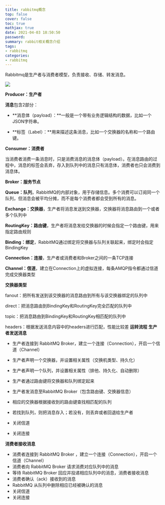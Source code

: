 ```yaml
---
title: rabbitmq概念
top: false
cover: false
toc: true
mathjax: true
date: 2021-04-03 18:50:50
password:
summary: rabbit相关概念介绍
tags:
- rabbitmq
categories:
- rabbitmq
---
```


Rabbitmq是生产者与消费者模型，负责接收、存储、转发消息。

![](moxin.png)

**Producer：生产者**

**消息**包含2部分：

- **消息体（payload）：**一般是一个带有业务逻辑结构的数据，比如一个JSON字符串。

- **标签（Label）：**用来描述这条消息，比如一个交换器的名称和一个路由键。

**Consumer：消费者**

当消费者消费一条消息时，只是消费消息的消息体（payload）。在消息路由的过程中，消息的标签会丢弃，存入到队列中的消息只有消息体，消费者也只会消费到消息体。

**Broker：服务节点**

**Queue：队列**，RabbitMQ的内部对象，用于存储信息。多个消费可以订阅同一个队列，但消息会被平均分摊，而不是每个消费者都会受到所有的消息。

**Exchange：交换器**，生产者将消息发送到交换器，交换器将消息路由到一个或者多个队列中

**RoutingKey：路由键**，生产者将消息发给交换器的时候会指定一个路由键，用来指定路由规则

**Binding：绑定**，RabbitMQ通过绑定将交换器与队列关联起来，绑定时会指定BindingKey

**Connection：连接**，生产者或消费者和Broker之间的一条TCP连接

**Channel：信道**，建立在Connection上的虚拟连接，每条AMQP指令都通过信道完成交换器类型

**交换器类型**

fanout：把所有发送到该交换器的消息路由到所有与该交换器绑定的队列中

direct：把消息路由到BindingKey和RoutingKey完全匹配的队列中

topic：把消息路由到BindingKey和RoutingKey相匹配的队列中

headers：根据发送消息内容中的headers进行匹配，性能比较差
**运转流程**
**生产者发送消息**

- 生产者连接到 RabbitMQ Broker，建立一个连接（Connection），开启一个信道（Channel）

- 生产者声明一个交换器，并设置相关属性（交换机类型、持久化）

- 生产者声明一个队列，并设置相关属性（排他、持久化、自动删除）

- 生产者通过路由键将交换器和队列绑定起来

- 生产者发消息至RabbitMQ Broker（包含路由键、交换器信息）

- 相应的交换器根据接收到的路由键查找相匹配的队列

- 若找到队列，则把消息存入；若没有，则丢弃或者回退给生产者

- 关闭信道

- 关闭连接

**消费者接收消息**

- 消费者连接到 RabbitMQ Broker ，建立一个连接（Connection），开启一个信道（Channel）
- 消费者向 RabbitMQ Broker 请求消费对应队列中的消息
- 等待 RabbitMQ Broker 回应并投递相应队列中的消息，消费者接收消息
- 消费者确认（ack）接收到的消息
- RabbitMQ 从队列中删除相应已经被确认的消息
- 关闭信道
- 关闭连接

